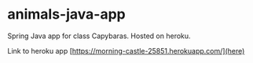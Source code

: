 # animals-java-app
Spring Java app for class Capybaras. Hosted on heroku.

Link to heroku app [https://morning-castle-25851.herokuapp.com/](here) 
